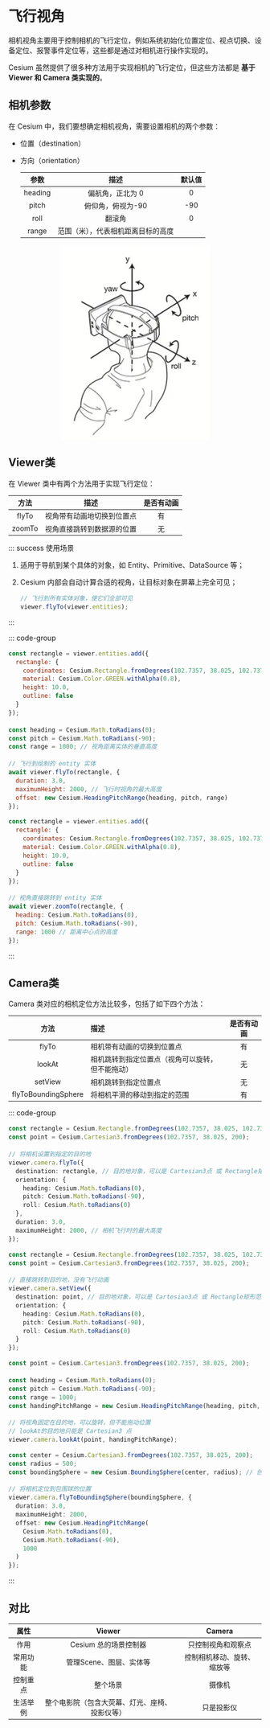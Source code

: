 # 飞行视角

相机视角主要用于控制相机的飞行定位，例如系统初始化位置定位、视点切换、设备定位、报警事件定位等，这些都是通过对相机进行操作实现的。

Cesium 虽然提供了很多种方法用于实现相机的飞行定位，但这些方法都是 **基于 Viewer 和 Camera 类实现的**。



## 相机参数

在 Cesium 中，我们要想确定相机视角，需要设置相机的两个参数：

- 位置（destination）

- 方向（orientation）

  |  参数   |                描述                | 默认值 |
  | :-----: | :--------------------------------: | :----: |
  | heading |          偏航角，正北为 0           |   0    |
  |  pitch  |         俯仰角，俯视为-90          |  -90   |
  |  roll   |               翻滚角               |   0    |
  |  range  | 范围（米），代表相机距离目标的高度 |        |

<img src="./assets/飞行视角.png" style="display:flex;margin:auto;"/>



## Viewer类

在 Viewer 类中有两个方法用于实现飞行定位：

|  方法  |            描述            | 是否有动画 |
| :----: | :------------------------: | :--------: |
| flyTo  | 视角带有动画地切换到位置点 |     有     |
| zoomTo | 视角直接跳转到数据源的位置 |     无     |

::: success 使用场景

1. 适用于导航到某个具体的对象，如 Entity、Primitive、DataSource 等；

2. Cesium 内部会自动计算合适的视角，让目标对象在屏幕上完全可见；

   ```ts
   // 飞行到所有实体对象，使它们全部可见
   viewer.flyTo(viewer.entities);
   ```

:::

::: code-group

```js [flyTo方法] {14-17}
const rectangle = viewer.entities.add({
  rectangle: {
    coordinates: Cesium.Rectangle.fromDegrees(102.7357, 38.025, 102.737, 38.0258),
    material: Cesium.Color.GREEN.withAlpha(0.8),
    height: 10.0,
    outline: false
  }
});

const heading = Cesium.Math.toRadians(0);
const pitch = Cesium.Math.toRadians(-90);
const range = 1000; // 视角距离实体的垂直高度

// 飞行到绘制的 entity 实体
await viewer.flyTo(rectangle, {
  duration: 3.0,
  maximumHeight: 2000, // 飞行时视角的最大高度
  offset: new Cesium.HeadingPitchRange(heading, pitch, range)
});
```

```js [zoomTo方法] {11-15}
const rectangle = viewer.entities.add({
  rectangle: {
    coordinates: Cesium.Rectangle.fromDegrees(102.7357, 38.025, 102.737, 38.0258),
    material: Cesium.Color.GREEN.withAlpha(0.8),
    height: 10.0,
    outline: false
  }
});

// 视角直接跳转到 entity 实体
await viewer.zoomTo(rectangle, {
  heading: Cesium.Math.toRadians(0),
  pitch: Cesium.Math.toRadians(-90),
  range: 1000 // 距离中心点的高度
});
```

:::



## Camera类

Camera 类对应的相机定位方法比较多，包括了如下四个方法：

|        方法         | 描述                                             | 是否有动画 |
| :-----------------: | :----------------------------------------------- | :--------: |
|        flyTo        | 相机带有动画的切换到位置点                       |     有     |
|       lookAt        | 相机跳转到指定位置点（视角可以旋转，但不能拖动） |     无     |
|       setView       | 相机跳转到指定位置点                             |     无     |
| flyToBoundingSphere | 将相机平滑的移动到指定的范围                     |     有     |

::: code-group

```ts [flyTo方法]
const rectangle = Cesium.Rectangle.fromDegrees(102.7357, 38.025, 102.737, 38.0258);
const point = Cesium.Cartesian3.fromDegrees(102.7357, 38.025, 200);

// 将相机设置到指定的目的地
viewer.camera.flyTo({
  destination: rectangle, // 目的地对象，可以是 Cartesian3点 或 Rectangle矩形范围
  orientation: {
    heading: Cesium.Math.toRadians(0),
    pitch: Cesium.Math.toRadians(-90),
    roll: Cesium.Math.toRadians(0)
  },
  duration: 3.0,
  maximumHeight: 2000, // 相机飞行时的最大高度
});
```

```ts [setView方法]
const rectangle = Cesium.Rectangle.fromDegrees(102.7357, 38.025, 102.737, 38.0258);
const point = Cesium.Cartesian3.fromDegrees(102.7357, 38.025, 200);

// 直接跳转到目的地，没有飞行动画
viewer.camera.setView({
  destination: point, // 目的地对象，可以是 Cartesian3点 或 Rectangle矩形范围
  orientation: {
    heading: Cesium.Math.toRadians(0),
    pitch: Cesium.Math.toRadians(-90),
    roll: Cesium.Math.toRadians(0)
  }
});
```

```ts [lookAt方法] {10}
const point = Cesium.Cartesian3.fromDegrees(102.7357, 38.025, 200);

const heading = Cesium.Math.toRadians(0);
const pitch = Cesium.Math.toRadians(-90);
const range = 1000;
const handingPitchRange = new Cesium.HeadingPitchRange(heading, pitch, range);

// 将视角固定在目的地，可以旋转，但不能拖动位置
// lookAt的目的地只能是 Cartesian3 点
viewer.camera.lookAt(point, handingPitchRange);
```

```ts [flyToBoundingSphere]
const center = Cesium.Cartesian3.fromDegrees(102.7357, 38.025, 200);
const radius = 500;
const boundingSphere = new Cesium.BoundingSphere(center, radius); // 创建包围球对象

// 将相机定位到包围球的位置
viewer.camera.flyToBoundingSphere(boundingSphere, {
  duration: 3.0,
  maximumHeight: 2000,
  offset: new Cesium.HeadingPitchRange(
    Cesium.Math.toRadians(0),
    Cesium.Math.toRadians(-90),
    1000
  )
});
```

:::



## 对比

|   属性   |                     Viewer                     |           Camera           |
| :------: | :--------------------------------------------: | :------------------------: |
|   作用   |             Cesium 总的场景控制器              |     只控制视角和观察点     |
| 常用功能 |            管理Scene、图层、实体等             | 控制相机移动、旋转、缩放等 |
| 控制重点 |                    整个场景                    |           摄像机           |
| 生活举例 | 整个电影院（包含大荧幕、灯光、座椅、投影仪等） |         只是投影仪         |
